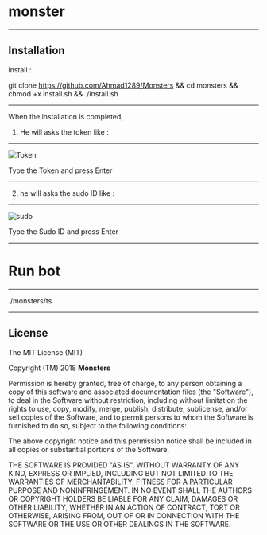 monster
==============

______________________________________________________________________________________________________________

Installation
------------

install :

git clone https://github.com/Ahmad1289/Monsters && cd monsters && chmod +x install.sh && ./install.sh

______________________________________________________________________________________________________________

When the installation is completed,

1. He will asks the token
like :
------

![Token](https://e.top4top.net/p_84060nx91.jpg)

Type the Token and press Enter

______________________________________________________________________________________________________________

2. he will asks the sudo ID
like :
------

![sudo](https://d.top4top.net/p_8405q10k1.jpg)

Type the Sudo ID and press Enter

______________________________________________________________________________________________________________


Run bot
========

______________________________________________________________________________________________________________


./monsters/ts

______________________________________________________________________________________________________________________

License
-------

The MIT License (MIT)

Copyright (TM) 2018 **Monsters**

Permission is hereby granted, free of charge, to any person obtaining a copy
of this software and associated documentation files (the "Software"), to deal
in the Software without restriction, including without limitation the rights
to use, copy, modify, merge, publish, distribute, sublicense, and/or sell
copies of the Software, and to permit persons to whom the Software is
furnished to do so, subject to the following conditions:

The above copyright notice and this permission notice shall be included in all
copies or substantial portions of the Software.

THE SOFTWARE IS PROVIDED "AS IS", WITHOUT WARRANTY OF ANY KIND, EXPRESS OR
IMPLIED, INCLUDING BUT NOT LIMITED TO THE WARRANTIES OF MERCHANTABILITY,
FITNESS FOR A PARTICULAR PURPOSE AND NONINFRINGEMENT. IN NO EVENT SHALL THE
AUTHORS OR COPYRIGHT HOLDERS BE LIABLE FOR ANY CLAIM, DAMAGES OR OTHER
LIABILITY, WHETHER IN AN ACTION OF CONTRACT, TORT OR OTHERWISE, ARISING FROM,
OUT OF OR IN CONNECTION WITH THE SOFTWARE OR THE USE OR OTHER DEALINGS IN THE
SOFTWARE.
